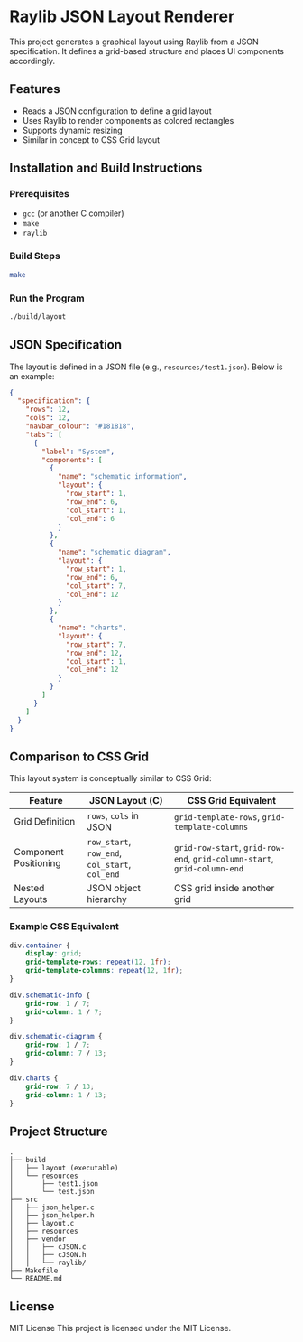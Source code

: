 # Raylib JSON Layout Renderer

This project generates a graphical layout using Raylib from a JSON specification. It defines a grid-based structure and places UI components accordingly.

## Features
- Reads a JSON configuration to define a grid layout
- Uses Raylib to render components as colored rectangles
- Supports dynamic resizing
- Similar in concept to CSS Grid layout

## Installation and Build Instructions

### Prerequisites
- `gcc` (or another C compiler)
- `make`
- `raylib`

### Build Steps
```sh
make
```

### Run the Program
```sh
./build/layout
```

## JSON Specification
The layout is defined in a JSON file (e.g., `resources/test1.json`). Below is an example:

```json
{
  "specification": {
    "rows": 12,
    "cols": 12,
    "navbar_colour": "#181818",
    "tabs": [
      {
        "label": "System",
        "components": [
          {
            "name": "schematic information",
            "layout": {
              "row_start": 1,
              "row_end": 6,
              "col_start": 1,
              "col_end": 6
            }
          },
          {
            "name": "schematic diagram",
            "layout": {
              "row_start": 1,
              "row_end": 6,
              "col_start": 7,
              "col_end": 12
            }
          },
          {
            "name": "charts",
            "layout": {
              "row_start": 7,
              "row_end": 12,
              "col_start": 1,
              "col_end": 12
            }
          }
        ]
      }
    ]
  }
}
```

## Comparison to CSS Grid
This layout system is conceptually similar to CSS Grid:

| Feature       | JSON Layout (C)                 | CSS Grid Equivalent        |
|--------------|--------------------------------|----------------------------|
| Grid Definition | `rows`, `cols` in JSON | `grid-template-rows`, `grid-template-columns` |
| Component Positioning | `row_start`, `row_end`, `col_start`, `col_end` | `grid-row-start`, `grid-row-end`, `grid-column-start`, `grid-column-end` |
| Nested Layouts | JSON object hierarchy | CSS grid inside another grid |

### Example CSS Equivalent
```css
div.container {
    display: grid;
    grid-template-rows: repeat(12, 1fr);
    grid-template-columns: repeat(12, 1fr);
}

div.schematic-info {
    grid-row: 1 / 7;
    grid-column: 1 / 7;
}

div.schematic-diagram {
    grid-row: 1 / 7;
    grid-column: 7 / 13;
}

div.charts {
    grid-row: 7 / 13;
    grid-column: 1 / 13;
}
```

## Project Structure
```
.
├── build
│   ├── layout (executable)
│   └── resources
│       ├── test1.json
│       └── test.json
├── src
│   ├── json_helper.c
│   ├── json_helper.h
│   ├── layout.c
│   ├── resources
│   ├── vendor
│   │   ├── cJSON.c
│   │   ├── cJSON.h
│   │   └── raylib/
├── Makefile
└── README.md
```

## License
MIT License
This project is licensed under the MIT License.
